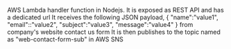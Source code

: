 AWS Lambda handler function in Nodejs.
It is exposed as REST API and has a dedicated url
It receives the following JSON payload, 
{ 
"name":"value1",
"email"::"value2",
"subject":"value3",
"message":"value4"
}
from company's website contact us form 
It is then publishes to the topic named as "web-contact-form-sub" in AWS SNS
